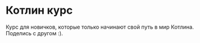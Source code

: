 # Котлин курс
Курс для новичков, которые только начинают свой путь в мир Котлина. Поделись с другом :).